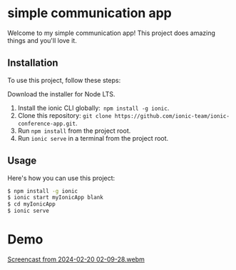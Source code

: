 # simple communication app
 

Welcome to my simple communication app! This project does amazing things and you'll love it.

## Installation

To use this project, follow these steps:
 
Download the installer for Node LTS.
1. Install the ionic CLI globally:` npm install -g ionic`.
2. Clone this repository: `git clone https://github.com/ionic-team/ionic-conference-app.git`.
3. Run `npm install` from the project root.
4. Run `ionic serve` in a terminal from the project root.


## Usage

Here's how you can use this project:

```bash
$ npm install -g ionic  
$ ionic start myIonicApp blank 
$ cd myIonicApp
$ ionic serve
```
# Demo

[Screencast from 2024-02-20 02-09-28.webm](https://github.com/Esmat-97/simple-communication-app/assets/158211063/8975dde0-7d04-4a1f-af6f-a152ac26f620)

